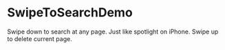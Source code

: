 # SwipeToSearchDemo
Swipe down to search at any page. Just like spotlight on iPhone. 
Swipe up to delete current page. 
